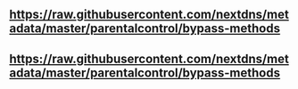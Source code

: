 ## https://raw.githubusercontent.com/nextdns/metadata/master/parentalcontrol/bypass-methods
## https://raw.githubusercontent.com/nextdns/metadata/master/parentalcontrol/bypass-methods
